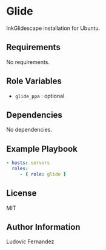 # Glide

InkGlidescape installation for Ubuntu.

## Requirements

No requirements.

## Role Variables

- `glide_ppa` : optional

## Dependencies

No dependencies.

## Example Playbook

```yml
- hosts: servers
  roles:
     - { role: glide }
```

## License

MIT

## Author Information

Ludovic Fernandez


